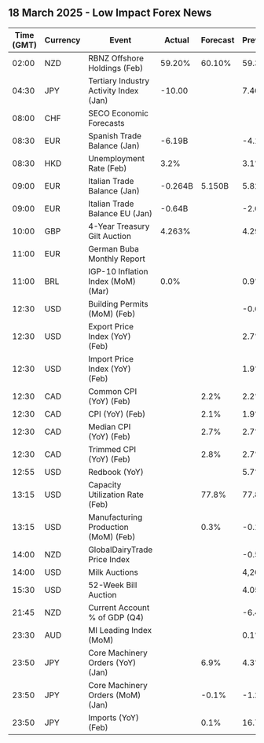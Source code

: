 ## 18 March 2025 - Low Impact Forex News

| Time (GMT) | Currency | Event | Actual | Forecast | Previous |
|------|----------|-------|--------|----------|----------|
| 02:00 | NZD | RBNZ Offshore Holdings (Feb) | 59.20% | 60.10% | 59.30% |
| 04:30 | JPY | Tertiary Industry Activity Index (Jan) | -10.00 |  | 7.40 |
| 08:00 | CHF | SECO Economic Forecasts |  |  |  |
| 08:30 | EUR | Spanish Trade Balance (Jan) | -6.19B |  | -4.12B |
| 08:30 | HKD | Unemployment Rate (Feb) | 3.2% |  | 3.1% |
| 09:00 | EUR | Italian Trade Balance (Jan) | -0.264B | 5.150B | 5.820B |
| 09:00 | EUR | Italian Trade Balance EU (Jan) | -0.64B |  | -2.02B |
| 10:00 | GBP | 4-Year Treasury Gilt Auction | 4.263% |  | 4.294% |
| 11:00 | EUR | German Buba Monthly Report |  |  |  |
| 11:00 | BRL | IGP-10 Inflation Index (MoM) (Mar) | 0.0% |  | 0.9% |
| 12:30 | USD | Building Permits (MoM) (Feb) |  |  | -0.6% |
| 12:30 | USD | Export Price Index (YoY) (Feb) |  |  | 2.7% |
| 12:30 | USD | Import Price Index (YoY) (Feb) |  |  | 1.9% |
| 12:30 | CAD | Common CPI (YoY) (Feb) |  | 2.2% | 2.2% |
| 12:30 | CAD | CPI (YoY) (Feb) |  | 2.1% | 1.9% |
| 12:30 | CAD | Median CPI (YoY) (Feb) |  | 2.7% | 2.7% |
| 12:30 | CAD | Trimmed CPI (YoY) (Feb) |  | 2.8% | 2.7% |
| 12:55 | USD | Redbook (YoY) |  |  | 5.7% |
| 13:15 | USD | Capacity Utilization Rate (Feb) |  | 77.8% | 77.8% |
| 13:15 | USD | Manufacturing Production (MoM) (Feb) |  | 0.3% | -0.1% |
| 14:00 | NZD | GlobalDairyTrade Price Index |  |  | -0.5% |
| 14:00 | USD | Milk Auctions |  |  | 4,209.0 |
| 15:30 | USD | 52-Week Bill Auction |  |  | 4.050% |
| 21:45 | NZD | Current Account % of GDP (Q4) |  |  | -6.40% |
| 23:30 | AUD | MI Leading Index (MoM) |  |  | 0.1% |
| 23:50 | JPY | Core Machinery Orders (YoY) (Jan) |  | 6.9% | 4.3% |
| 23:50 | JPY | Core Machinery Orders (MoM) (Jan) |  | -0.1% | -1.2% |
| 23:50 | JPY | Imports (YoY) (Feb) |  | 0.1% | 16.7% |
